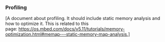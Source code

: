 ### Profiling

[A document about profiling. It should include static memory analysis and how to optimize it. This is related to this page: https://os.mbed.com/docs/v5.11/tutorials/memory-optimization.html#memap---static-memory-map-analysis.]
